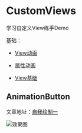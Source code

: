 # CustomViews

学习自定义View练手Demo

基础：
* [View动画](https://juejin.im/post/5b3583016fb9a00e9e59de93)

* [属性动画](https://juejin.im/post/5b39839bf265da5984520621)

* [View基础](https://juejin.im/post/5b3b2c986fb9a04fb212855d)

AnimationButton
-------------
文章地址：[自我绘制一](https://juejin.im/post/5b3f2ee1518825196b01bde7)

![效果图](https://user-gold-cdn.xitu.io/2018/7/9/1647e81d16e4bae2?imageslim)






